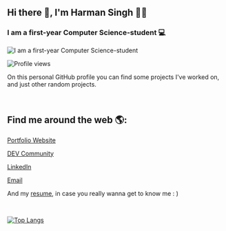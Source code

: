 ## Hi there 👋, I'm Harman Singh 🙋‍♂️
### I am a first-year Computer Science-student 💻
![I am a first-year Computer Science-student](https://raw.githubusercontent.com/sagar-viradiya/sagar-viradiya/master/resources/banner.png)

![Profile views](https://gpvc.arturio.dev/Harmxn02) 

On this personal GitHub profile you can find some projects I've worked on, and just other random projects.

&nbsp;



## Find me around the web 🌎:


[Portfolio Website](https://harmanpsingh.netlify.app/)

[DEV Community](https://dev.to/harmxn)

[LinkedIn](https://www.linkedin.com/in/harmanpnahal/)

[Email](mailto:harman.pnahal@gmail.com)

And my [resume](https://resume.io/r/SU1DQos8n), in case you really wanna get to know me  : )


&nbsp;

[![Top Langs](https://github-readme-stats.vercel.app/api/top-langs/?username=Harmxn02)](https://github.com/anuraghazra/github-readme-stats)

&nbsp;

<!-- ## Statistics 📝:
![GitHub metrics](https://metrics.lecoq.io/Harmxn02)   -->


<!-- 
https://dev.to/github/10-standout-github-profile-readmes-h2o -->

<!-- https://arturssmirnovs.github.io/github-profile-readme-generator/ -->

<!-- https://dev.to/github/10-standout-github-profile-readmes-h2o -->